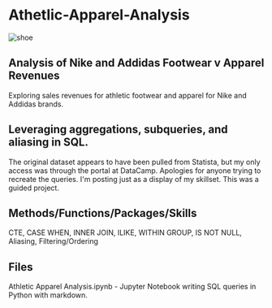 # Athetlic-Apparel-Analysis

![shoe](https://user-images.githubusercontent.com/112103910/192344332-b7ec2336-ffd3-47ca-92bd-8d7fc4f4d993.jpg)

## Analysis of Nike and Addidas Footwear v Apparel Revenues

Exploring sales revenues for athletic footwear and apparel for Nike and Addidas brands.

## Leveraging aggregations, subqueries, and aliasing in SQL. 

The original dataset appears to have been pulled from Statista, but my only access was through the portal at DataCamp. Apologies for anyone trying to recreate the queries. I'm posting just as a display of my skillset. This was a guided project. 

## Methods/Functions/Packages/Skills

CTE, CASE WHEN, INNER JOIN, ILIKE, WITHIN GROUP, IS NOT NULL, Aliasing, Filtering/Ordering

## Files

Athletic Apparel Analysis.ipynb - Jupyter Notebook writing SQL queries in Python with markdown.
